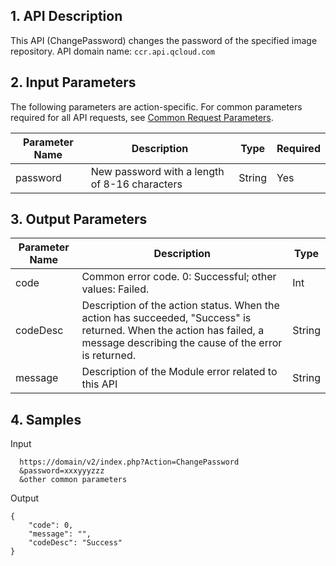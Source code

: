 ## 1. API Description
This API (ChangePassword) changes the password of the specified image repository.
API domain name: `ccr.api.qcloud.com`

## 2. Input Parameters
The following parameters are action-specific. For common parameters required for all API requests, see [Common Request Parameters](https://intl.cloud.tencent.com/document/api/457/9463).

| Parameter Name | Description | Type | Required | 
|---------|---------|---------|---------
| password | New password with a length of 8-16 characters | String | Yes |

## 3. Output Parameters
 
| Parameter Name | Description | Type | 
|---------|---------|---------|
| code | Common error code. 0: Successful; other values: Failed. | Int | 
| codeDesc | Description of the action status. When the action has succeeded, "Success" is returned. When the action has failed, a message describing the cause of the error is returned. | String |
| message | Description of the Module error related to this API | String |

## 4. Samples
Input

```
  https://domain/v2/index.php?Action=ChangePassword
  &password=xxxyyyzzz  
  &other common parameters
```
Output

```
{
    "code": 0,
    "message": "", 
    "codeDesc": "Success"
}

```
